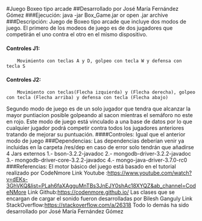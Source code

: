 #Juego Boxeo tipo arcade
##Desarrollado por José María Fernández Gómez
###Ejecución:
java -jar Box_Game.jar or open .jar archive
###Descripción:
Juego de Boxeo tipo arcade que incluye dos modos de juego. El primero de los modeos de juego es de  dos jugadores que competirán 
el uno contra el otro en el mismo dispositivo. 
#### Controles J1:  
		Movimiento con teclas A y D, golpeo con tecla W y defensa con tecla S
#### Controles J2:  
		Movimiento con teclas(Flecha izquierda) y (Flecha derecha), golpeo con tecla (Flecha arriba) y defensa con tecla (Flecha abajo)
		
		
Segundo modo de juego es de un solo jugador que tendra que alcanzar la mayor puntiacion posible golpeando al sacon mientras el semáforo no este en rojo.
Este modo de juego está vinculado a una base de datos por lo que cualquier jugador podrá competir contra todos los jugadores anteriores tratando de mejorar
su puntuación.
####Controles:
	    Igual que el anterior modo de juego
###Dependencias:
		Las dependencias deberían venir ya incluidas en la carpeta /res/dep en caso de error solo tendrán que añadirse 4 Jars externos
		1.- bson-3.2.2-javadoc
		2.- mongodb-driver-3.2.2-javadoc
		3.- mongodb-driver-core-3.2.2-javadoc
		4.- mongo-java-driver-3.7.0-rc0
###Referencias:
	       El motor básico del juego está basado en el tutorial realizado por CodeNmore
	       Link Youtube :https://www.youtube.com/watch?v=dEKs-3GhVKQ&list=PLah6faXAgguMnTBs3JnEJY0shAc18XYQZ&ab_channel=CodeNMore
	       Link Github:https://codenmore.github.io/
	       Las clases que se encargan de cargar el sonido fueron desarrolladas por Bilesh Ganguly
	       Link StackOverflow:https://stackoverflow.com/a/26318
	       Todo lo demás ha sido desarrollado por José María Fernández Gómez